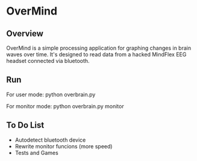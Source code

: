 OverMind
========


Overview
-------
OverMind is a simple processing application for graphing changes in brain waves over time. It's designed to read data from a hacked MindFlex EEG headset connected via bluetooth.



Run
-------
For user mode:
python overbrain.py

For monitor mode:
python overbrain.py monitor



To Do List
-------
- Autodetect bluetooth device
- Rewrite monitor funcions (more speed)
- Tests and Games

